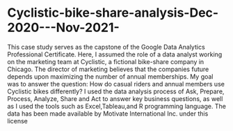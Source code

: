 # Cyclistic-bike-share-analysis-Dec-2020---Nov-2021-
This case study serves as the capstone of the Google Data Analytics Professional Certificate. Here, I assumed the role of a data analyst working on the marketing team at Cyclistic, a fictional bike-share company in Chicago. The director of marketing believes that the companies future depends upon maximizing the number of annual memberships. My goal was to answer the question: How do casual riders and annual members use Cyclistic bikes differently? I used the data analysis process of Ask, Prepare, Process, Analyze, Share and Act to answer key business questions, as well as I used the tools such as Excel,Tableau,and R programming language. The data has been made available by Motivate International Inc. under this license
